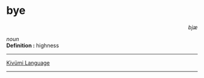 
# bye

<div align="right"><i>bjæ</i></div>

*noun*  
**Definition :** highness  

---

[Kivümi Language](../README.md)

---
